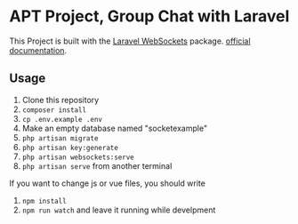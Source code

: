 # APT Project, Group Chat with Laravel

This Project is built with the [Laravel WebSockets](https://github.com/beyondcode/laravel-websockets) package. [official documentation](https://docs.beyondco.de/laravel-websockets/).

## Usage

1. Clone this repository
2. `composer install`
3. `cp .env.example .env`
4. Make an empty database named "socketexample"
5. `php artisan migrate`
6. `php artisan key:generate`
7. `php artisan websockets:serve`
8. `php artisan serve` from another terminal

If you want to change js or vue files, you should write
1. `npm install`
2. `npm run watch` and leave it running while develpment
